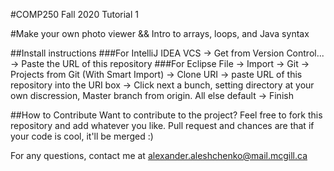 #COMP250 Fall 2020 Tutorial 1

#Make your own photo viewer && Intro to arrays, loops, and Java syntax

##Install instructions
###For IntelliJ IDEA
VCS -> Get from Version Control... -> Paste the URL of this repository
###For Eclipse
File -> Import -> Git -> Projects from Git (With Smart Import) -> Clone URI -> paste URL of this repository into the URI box -> Click next a bunch, setting directory at your own discression, Master branch from origin. All else default -> Finish

##How to Contribute
Want to contribute to the project? Feel free to fork this repository and add whatever you like. Pull request and chances are that if your code is cool, it'll be merged :)

For any questions, contact me at alexander.aleshchenko@mail.mcgill.ca

